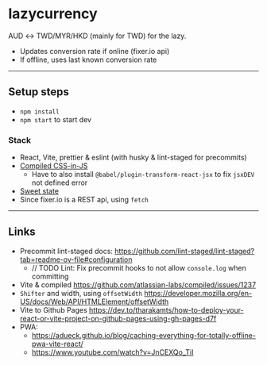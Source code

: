 # lazycurrency

AUD ↔ TWD/MYR/HKD (mainly for TWD) for the lazy.

- Updates conversion rate if online (fixer.io api)
- If offline, uses last known conversion rate

---

## Setup steps

- `npm install`
- `npm start` to start dev

### Stack

- React, Vite, prettier & eslint (with husky &
  lint-staged for precommits)
- [Compiled CSS-in-JS](https://compiledcssinjs.com)
  - Have to also install `@babel/plugin-transform-react-jsx` to fix
    `jsxDEV` not defined error
- [Sweet state](https://atlassian.github.io/react-sweet-state/)
- Since fixer.io is a REST api, using `fetch`

---

## Links

- Precommit lint-staged docs: <https://github.com/lint-staged/lint-staged?tab=readme-ov-file#configuration>
  - // TODO Lint: Fix precommit hooks to not allow `console.log` when committing
- Vite & compiled <https://github.com/atlassian-labs/compiled/issues/1237>
- `Shifter` and width, using `offsetWidth` <https://developer.mozilla.org/en-US/docs/Web/API/HTMLElement/offsetWidth>
- Vite to Github Pages <https://dev.to/tharakamts/how-to-deploy-your-react-or-vite-project-on-github-pages-using-gh-pages-d7f>
- PWA:
  - <https://adueck.github.io/blog/caching-everything-for-totally-offline-pwa-vite-react/>
  - <https://www.youtube.com/watch?v=JnCEXQo_TiI>
